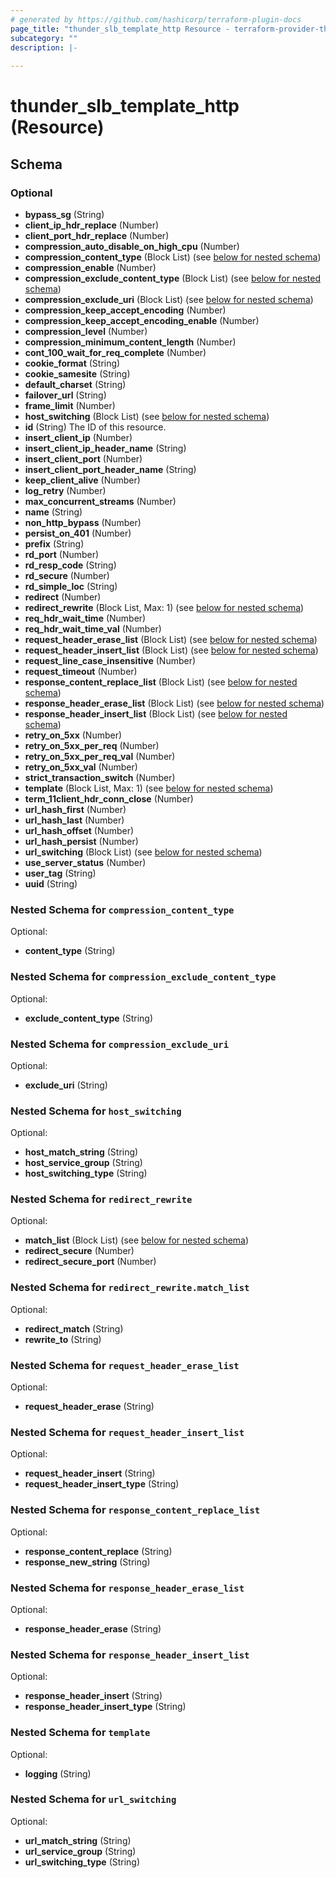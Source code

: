 ```yaml
---
# generated by https://github.com/hashicorp/terraform-plugin-docs
page_title: "thunder_slb_template_http Resource - terraform-provider-thunder"
subcategory: ""
description: |-
  
---
```


# thunder_slb_template_http (Resource)





<!-- schema generated by tfplugindocs -->
## Schema

### Optional

- **bypass_sg** (String)
- **client_ip_hdr_replace** (Number)
- **client_port_hdr_replace** (Number)
- **compression_auto_disable_on_high_cpu** (Number)
- **compression_content_type** (Block List) (see [below for nested schema](#nestedblock--compression_content_type))
- **compression_enable** (Number)
- **compression_exclude_content_type** (Block List) (see [below for nested schema](#nestedblock--compression_exclude_content_type))
- **compression_exclude_uri** (Block List) (see [below for nested schema](#nestedblock--compression_exclude_uri))
- **compression_keep_accept_encoding** (Number)
- **compression_keep_accept_encoding_enable** (Number)
- **compression_level** (Number)
- **compression_minimum_content_length** (Number)
- **cont_100_wait_for_req_complete** (Number)
- **cookie_format** (String)
- **cookie_samesite** (String)
- **default_charset** (String)
- **failover_url** (String)
- **frame_limit** (Number)
- **host_switching** (Block List) (see [below for nested schema](#nestedblock--host_switching))
- **id** (String) The ID of this resource.
- **insert_client_ip** (Number)
- **insert_client_ip_header_name** (String)
- **insert_client_port** (Number)
- **insert_client_port_header_name** (String)
- **keep_client_alive** (Number)
- **log_retry** (Number)
- **max_concurrent_streams** (Number)
- **name** (String)
- **non_http_bypass** (Number)
- **persist_on_401** (Number)
- **prefix** (String)
- **rd_port** (Number)
- **rd_resp_code** (String)
- **rd_secure** (Number)
- **rd_simple_loc** (String)
- **redirect** (Number)
- **redirect_rewrite** (Block List, Max: 1) (see [below for nested schema](#nestedblock--redirect_rewrite))
- **req_hdr_wait_time** (Number)
- **req_hdr_wait_time_val** (Number)
- **request_header_erase_list** (Block List) (see [below for nested schema](#nestedblock--request_header_erase_list))
- **request_header_insert_list** (Block List) (see [below for nested schema](#nestedblock--request_header_insert_list))
- **request_line_case_insensitive** (Number)
- **request_timeout** (Number)
- **response_content_replace_list** (Block List) (see [below for nested schema](#nestedblock--response_content_replace_list))
- **response_header_erase_list** (Block List) (see [below for nested schema](#nestedblock--response_header_erase_list))
- **response_header_insert_list** (Block List) (see [below for nested schema](#nestedblock--response_header_insert_list))
- **retry_on_5xx** (Number)
- **retry_on_5xx_per_req** (Number)
- **retry_on_5xx_per_req_val** (Number)
- **retry_on_5xx_val** (Number)
- **strict_transaction_switch** (Number)
- **template** (Block List, Max: 1) (see [below for nested schema](#nestedblock--template))
- **term_11client_hdr_conn_close** (Number)
- **url_hash_first** (Number)
- **url_hash_last** (Number)
- **url_hash_offset** (Number)
- **url_hash_persist** (Number)
- **url_switching** (Block List) (see [below for nested schema](#nestedblock--url_switching))
- **use_server_status** (Number)
- **user_tag** (String)
- **uuid** (String)

<a id="nestedblock--compression_content_type"></a>
### Nested Schema for `compression_content_type`

Optional:

- **content_type** (String)


<a id="nestedblock--compression_exclude_content_type"></a>
### Nested Schema for `compression_exclude_content_type`

Optional:

- **exclude_content_type** (String)


<a id="nestedblock--compression_exclude_uri"></a>
### Nested Schema for `compression_exclude_uri`

Optional:

- **exclude_uri** (String)


<a id="nestedblock--host_switching"></a>
### Nested Schema for `host_switching`

Optional:

- **host_match_string** (String)
- **host_service_group** (String)
- **host_switching_type** (String)


<a id="nestedblock--redirect_rewrite"></a>
### Nested Schema for `redirect_rewrite`

Optional:

- **match_list** (Block List) (see [below for nested schema](#nestedblock--redirect_rewrite--match_list))
- **redirect_secure** (Number)
- **redirect_secure_port** (Number)

<a id="nestedblock--redirect_rewrite--match_list"></a>
### Nested Schema for `redirect_rewrite.match_list`

Optional:

- **redirect_match** (String)
- **rewrite_to** (String)



<a id="nestedblock--request_header_erase_list"></a>
### Nested Schema for `request_header_erase_list`

Optional:

- **request_header_erase** (String)


<a id="nestedblock--request_header_insert_list"></a>
### Nested Schema for `request_header_insert_list`

Optional:

- **request_header_insert** (String)
- **request_header_insert_type** (String)


<a id="nestedblock--response_content_replace_list"></a>
### Nested Schema for `response_content_replace_list`

Optional:

- **response_content_replace** (String)
- **response_new_string** (String)


<a id="nestedblock--response_header_erase_list"></a>
### Nested Schema for `response_header_erase_list`

Optional:

- **response_header_erase** (String)


<a id="nestedblock--response_header_insert_list"></a>
### Nested Schema for `response_header_insert_list`

Optional:

- **response_header_insert** (String)
- **response_header_insert_type** (String)


<a id="nestedblock--template"></a>
### Nested Schema for `template`

Optional:

- **logging** (String)


<a id="nestedblock--url_switching"></a>
### Nested Schema for `url_switching`

Optional:

- **url_match_string** (String)
- **url_service_group** (String)
- **url_switching_type** (String)


